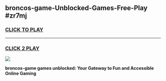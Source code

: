 
## broncos-game-Unblocked-Games-Free-Play #zr7mj
<h3>
<a href="https://us.freeplayer.one?title=broncos-game&ref=9M">CLICK TO PLAY</a></h3>
<hr>

<h3>
<a href="https://us.freeplayer.one?title=broncos-game&ref=9M">CLICK 2 PLAY</a>
  
</h3>

<a href="https://us.freeplayer.one?title=broncos-game&ref=9M"><img src="https://clearcache.store/games.png"></a>


**broncos-game games unblocked: Your Gateway to Fun and Accessible Online Gaming**
